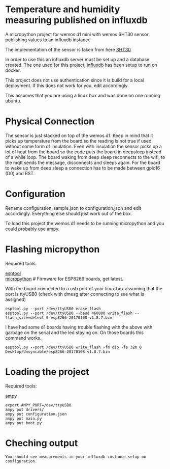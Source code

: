 # Temperature and humidity measuring published on influxdb
A micropython project for wemos d1 mini with wemos SHT30 sensor publishing values to an influxdb instance


The implementation of the sensor is taken from here [SHT30](https://github.com/rsc1975/micropython-sht30) 

In order to use this an influxdb server must be set up and a database created. 
The one used for this project, [influxdb](https://hub.docker.com/_/influxdb/) has been setup to run on docker.
 
This project does not use authentication since it is build for a local deployment. If this does not 
work for you, edit accordingly. 

This assumes that you are using a linux box and was done on one running 
ubuntu.

# Physical Connection

The sensor is just stacked on top of the wemos d1. Keep in mind that it picks
 up temperature from the board so the reading is not true if used without 
 some form of insulation. Even with insulation the sensor picks up a lot of 
 heat from the board so the code puts the board in deepsleep instead of a 
 while loop. The board waking from deep sleep reconnects to the wifi, to the 
 mqtt sends the message, disconnects and sleeps again. For the board to wake 
 up from deep sleep a connection has to be made between gpio16 (D0) and RST.
 
# Configuration
 
 Rename configuration_sample.json to configuration.json and edit accordingly.
  Everything else should just work out of the box.

To load this project the wemos d1 needs to be running micropython and you 
could probably use ampy.

# Flashing micropython

Required tools:
    
   [esptool](https://github.com/espressif/esptool)    
   [micropython](http://micropython.org/download) # Firmware for ESP8266 
   boards, get latest.  
  
  
  With the board connected to a usb port of your linux box assuming that the 
  port is ttyUSB0 (check with dmesg after connecting to see what is assigned)
    
    esptool.py --port /dev/ttyUSB0 erase_flash
    esptool.py --port /dev/ttyUSB0 --baud 460800 write_flash --flash_size=detect 0 esp8266-20170108-v1.8.7.bin
   
  I have had some d1 boards having trouble flashing with the above with 
  garbage on the serial and the led staying on. On those boards this command 
  works.
    
    esptool.py --port /dev/ttyUSB0 write_flash -fm dio -fs 32m 0 Desktop/Unsyncable/esp8266-20170108-v1.8.7.bin
   
# Loading the project

Required tools:

   [ampy](https://github.com/adafruit/ampy)
   
    export AMPY_PORT=/dev/ttyUSB0
    ampy put drivers/
    ampy put configuration.json 
    ampy put main.py 
    ampy put boot.py 

# Cheching output

    You should see measurements in your influxdb instance setup on 
    configuration.